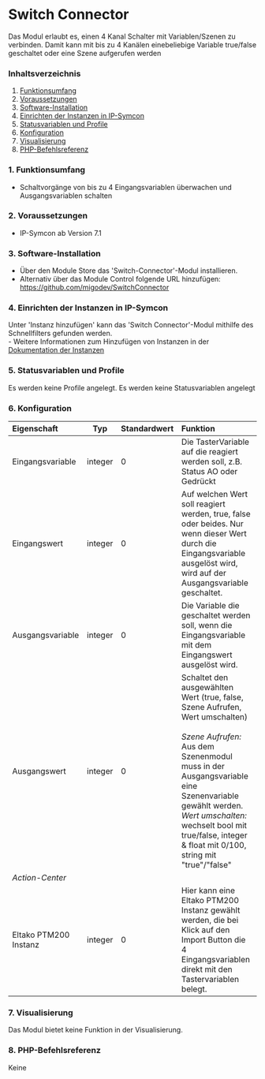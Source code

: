 # Switch Connector
Das Modul erlaubt es, einen 4 Kanal Schalter mit Variablen/Szenen zu verbinden.
Damit kann mit bis zu 4 Kanälen einebeliebige Variable true/false geschaltet oder eine Szene aufgerufen werden

### Inhaltsverzeichnis

1. [Funktionsumfang](#1-funktionsumfang)
2. [Voraussetzungen](#2-voraussetzungen)
3. [Software-Installation](#3-software-installation)
4. [Einrichten der Instanzen in IP-Symcon](#4-einrichten-der-instanzen-in-ip-symcon)
5. [Statusvariablen und Profile](#5-statusvariablen-und-profile)
6. [Konfiguration](#6-konfiguration)
7. [Visualisierung](#7-visualisierung)
8. [PHP-Befehlsreferenz](#8-php-befehlsreferenz)


### 1. Funktionsumfang

* Schaltvorgänge von bis zu 4 Eingangsvariablen überwachen und Ausgangsvariablen schalten

### 2. Voraussetzungen

- IP-Symcon ab Version 7.1

### 3. Software-Installation

* Über den Module Store das 'Switch-Connector'-Modul installieren.
* Alternativ über das Module Control folgende URL hinzufügen: https://github.com/migodev/SwitchConnector

### 4. Einrichten der Instanzen in IP-Symcon

 Unter 'Instanz hinzufügen' kann das 'Switch Connector'-Modul mithilfe des Schnellfilters gefunden werden.  
	- Weitere Informationen zum Hinzufügen von Instanzen in der [Dokumentation der Instanzen](https://www.symcon.de/service/dokumentation/konzepte/instanzen/#Instanz_hinzufügen)

### 5. Statusvariablen und Profile

Es werden keine Profile angelegt.
Es werden keine Statusvariablen angelegt

### 6. Konfiguration

| Eigenschaft                                           |   Typ   | Standardwert | Funktion                                                  |
|:------------------------------------------------------|:-------:|:-------------|:----------------------------------------------------------|
| Eingangsvariable                                      | integer | 0            | Die TasterVariable auf die reagiert werden soll, z.B. Status AO oder Gedrückt |
| Eingangswert                                      	| integer | 0            | Auf welchen Wert soll reagiert werden, true, false oder beides. Nur wenn dieser Wert durch die Eingangsvariable ausgelöst wird, wird auf der Ausgangsvariable geschaltet. |
| Ausgangsvariable                                      | integer | 0            | Die Variable die geschaltet werden soll, wenn die Eingangsvariable mit dem Eingangswert ausgelöst wird. |
| Ausgangswert                                          | integer | 0            | Schaltet den ausgewählten Wert (true, false, Szene Aufrufen, Wert umschalten) <br /><br /><i>Szene Aufrufen:</i> Aus dem Szenenmodul muss in der Ausgangsvariable eine Szenenvariable gewählt werden.<br /><i>Wert umschalten:</i> wechselt bool mit true/false, integer & float mit 0/100, string mit "true"/"false" |
| <em>Action-Center</em>                        |  		  |              |  														 |
| Eltako PTM200 Instanz                                 | integer | 0            | Hier kann eine Eltako PTM200 Instanz gewählt werden, die bei Klick auf den Import Button die 4 Eingangsvariablen direkt mit den Tastervariablen belegt. |

### 7. Visualisierung

Das Modul bietet keine Funktion in der Visualisierung.

### 8. PHP-Befehlsreferenz

Keine